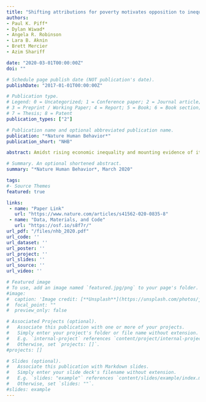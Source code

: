 ```yaml
---
title: "Shifting attributions for poverty motivates opposition to inequality and enhances egalitarianism"
authors:
- Paul K. Piff*
- Dylan Wiwad*
- Angela R. Robinson
- Lara B. Aknin
- Brett Mercier
- Azim Shariff

date: "2020-03-01T00:00:00Z"
doi: ""

# Schedule page publish date (NOT publication's date).
publishDate: "2017-01-01T00:00:00Z"

# Publication type.
# Legend: 0 = Uncategorized; 1 = Conference paper; 2 = Journal article;
# 3 = Preprint / Working Paper; 4 = Report; 5 = Book; 6 = Book section;
# 7 = Thesis; 8 = Patent
publication_types: ["2"]

# Publication name and optional abbreviated publication name.
publication: "*Nature Human Behavior*"
publication_short: "NHB"

abstract: Amidst rising economic inequality and mounting evidence of its pernicious social effects, what motivates opposition to inequality? Five studies (n = 34,442) show that attributing poverty to situational forces is associated with greater concern about inequality, preference for egalitarian policies and inequality-reducing behaviour. In Study 1, situational attributions for poverty were associated with reduced support for inequality across 34 countries. Study 2 replicated these findings with a nationally representative sample of Americans. Three experiments then tested whether situational attributions for poverty are malleable and motivate egalitarianism. Bolstering situational attributions for poverty through a writing exercise (Study 3) and a computer-based poverty simulation (Studies 4a and b) increased egalitarian action and reduced support for inequality immediately (Studies 3 and 4b), 1 d later and 155 d post-intervention (Study 4b). Causal attributions for poverty offer one accessible means of shaping inequality-reducing attitudes and actions. Situational attributions may be a potent psychological lever for lessening societal inequality.

# Summary. An optional shortened abstract.
summary: "*Nature Human Behavior*, March 2020"

tags:
#- Source Themes
featured: true

links:
 - name: "Paper Link"
   url: "https://www.nature.com/articles/s41562-020-0835-8"
 - name: "Data, Materials, and Code"
   url: "https://osf.io/s8f7r/"
url_pdf: "/files/nhb_2020.pdf"
url_code: ''
url_dataset: ''
url_poster: ''
url_project: ''
url_slides: ''
url_source: ''
url_video: ''

# Featured image
# To use, add an image named `featured.jpg/png` to your page's folder. 
#image:
#  caption: 'Image credit: [**Unsplash**](https://unsplash.com/photos/jdD8gXaTZsc)'
#  focal_point: ""
#  preview_only: false

# Associated Projects (optional).
#   Associate this publication with one or more of your projects.
#   Simply enter your project's folder or file name without extension.
#   E.g. `internal-project` references `content/project/internal-project/index.md`.
#   Otherwise, set `projects: []`.
#projects: []

# Slides (optional).
#   Associate this publication with Markdown slides.
#   Simply enter your slide deck's filename without extension.
#   E.g. `slides: "example"` references `content/slides/example/index.md`.
#   Otherwise, set `slides: ""`.
#slides: example
---
```

